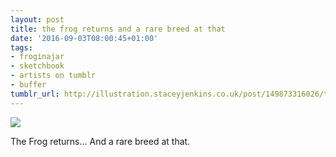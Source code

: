 ```yaml
---
layout: post
title: the frog returns and a rare breed at that
date: '2016-09-03T08:00:45+01:00'
tags:
- froginajar
- sketchbook
- artists on tumblr
- buffer
tumblr_url: http://illustration.staceyjenkins.co.uk/post/149873316026/the-frog-returns-and-a-rare-breed-at-that
---
```

 ![](/tumblr_files/tumblr_ocwgwlp9qB1v28ub8o1_500.jpg)  

The Frog returns… And a rare breed at that.

